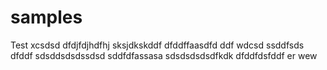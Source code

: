 # samples
Test
xcsdsd
dfdjfdjhdfhj
sksjdkskddf
dfddffaasdfd
ddf
wdcsd
ssddfsds
dfddf
sdsddsdsdssdsd
sddfdfassasa
sdsdsdsdsdfkdk
dfddfdsfddf
er
wew
